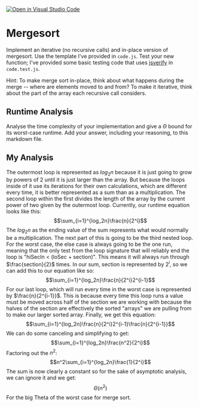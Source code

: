 [![Open in Visual Studio Code](https://classroom.github.com/assets/open-in-vscode-718a45dd9cf7e7f842a935f5ebbe5719a5e09af4491e668f4dbf3b35d5cca122.svg)](https://classroom.github.com/online_ide?assignment_repo_id=12217305&assignment_repo_type=AssignmentRepo)
# Mergesort

Implement an iterative (no recursive calls) and in-place version of mergesort.
Use the template I've provided in `code.js`. Test your new function; I've
provided some basic testing code that uses
[jsverify](https://jsverify.github.io/) in `code.test.js`.

Hint: To make merge sort in-place, think about what happens during the merge --
where are elements moved to and from? To make it iterative, think about the
part of the array each recursive call considers.

## Runtime Analysis

Analyse the time complexity of your implementation and give a $\Theta$ bound for
its worst-case runtime. Add your answer, including your reasoning, to this
markdown file.

## My Analysis

The outermost loop is represented as $log_2n$ because it is just going to grow by powers of 2 until it is just larger than the array. But because the loops inside of it use its iterations for their own calculations, which are different every time, it is better represented as a sum than as a multiplication. The second loop within the first divides the length of the array by the current power of two given by the outermost loop. Currently, our runtime equation looks like this:
$$\sum_{i=1}^{log_2n}\frac{n}{2^i}$$
The $log_2n$ as the ending value of the sum represents what would normally be a multiplication.
The next part of this is going to be the third nested loop. For the worst case, the else case is always going to be the one run, meaning that the only test from the loop signature that will reliably end the loop is "hiSecIn < (loSec + section)". This means it will always run through $\frac{section}{2}$ times. In our sum, section is represented by $2^i$, so we can add this to our equation like so:
$$\sum_{i=1}^{log_2n}\frac{n}{2^i}2^{i-1}$$
For our last loop, which will run every time in the worst case is represented by $\frac{n}{2^{i-1}}$. This is because every time this loop runs a value must be moved across half of the section we are working with because the halves of the section are effectively the sorted "arrays" we are pulling from to make our larger sorted array. Finally, we get this equation:
$$\sum_{i=1}^{log_2n}\frac{n}{2^i}2^{i-1}\frac{n}{2^{i-1}}$$
We can do some canceling and simplifying to get:
$$\sum_{i=1}^{log_2n}\frac{n^2}{2^i}$$
Factoring out the $n^2$:
$$n^2\sum_{i=1}^{log_2n}\frac{1}{2^i}$$
The sum is now clearly a constant so for the sake of asymptotic analysis, we can ignore it and we get:
$$\Theta(n^2)$$
For the big Theta of the worst case for merge sort.
